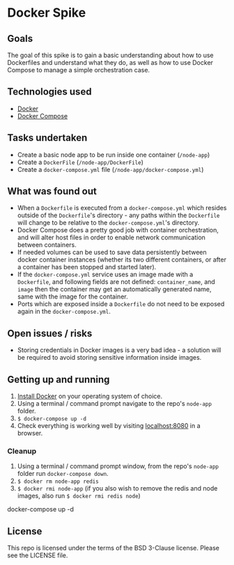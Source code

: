 # Docker Spike

## Goals

The goal of this spike is to gain a basic understanding about how to use Dockerfiles and understand what they do, as well as how to use Docker Compose to manage a simple orchestration case.

## Technologies used

- [Docker](https://docs.docker.com/engine/installation/)
- [Docker Compose](https://docs.docker.com/compose/install/)

## Tasks undertaken

- Create a basic node app to be run inside one container (`/node-app`)
- Create a `DockerFile` (`/node-app/DockerFile`)
- Create a `docker-compose.yml` file (`/node-app/docker-compose.yml`)

## What was found out

- When a `Dockerfile` is executed from a `docker-compose.yml` which resides outside of the `Dockerfile`'s directory - any paths within the `Dockerfile` will change to be relative to the `docker-compose.yml`'s directory.
- Docker Compose does a pretty good job with container orchestration, and will alter host files in order to enable network communication between containers.
- If needed volumes can be used to save data persistently between docker container instances (whether its two different containers, or after a container has been stopped and started later).
- If the `docker-compose.yml` service uses an image made with a `Dockerfile`, and following fields are not defined: `container_name`, and `image` then the container may get an automatically generated name, same with the image for the container.
- Ports which are exposed inside a `Dockerfile` do not need to be exposed again in the `docker-compose.yml`.

## Open issues / risks

- Storing credentials in Docker images is a very bad idea - a solution will be required to avoid storing sensitive information inside images.

## Getting up and running

1. [Install Docker](https://docs.docker.com/engine/installation/) on your operating system of choice.
2. Using a terminal / command prompt navigate to the repo's `node-app` folder.
3. `$ docker-compose up -d`
4. Check everything is working well by visiting [localhost:8080](http://localhost:8080) in a browser.

### Cleanup

1. Using a terminal / command prompt window, from the repo's `node-app` folder run `docker-compose down`.
2. `$ docker rm node-app redis`
3. `$ docker rmi node-app` (if you also wish to remove the redis and node images, also run `$ docker rmi redis node`)

docker-compose up -d

## License

This repo is licensed under the terms of the BSD 3-Clause license. Please see the LICENSE file.
